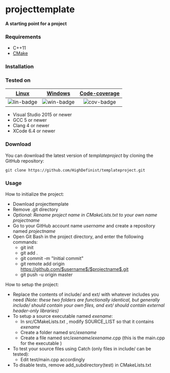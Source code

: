 # projecttemplate
**A starting point for a project**

### Requirements
 
- C++11
- [CMake](https://cmake.org/)

### Installation

### Tested on

| [Linux][lin-link] | [Windows][win-link] | [Code-coverage][cov-link] |
| :---------------: | :---------------: | :---------------: |
| ![lin-badge]      | ![win-badge]      | ![cov-badge]      | 

[lin-badge]: https://travis-ci.org/HighDefinist/projecttemplate.svg?branch=master "Travis build status"
[lin-link]:  https://travis-ci.org/HighDefinist/projecttemplate "Travis build status"
[win-badge]: https://ci.appveyor.com/api/projects/status/qt756wkyja3ctio1/branch/master?svg=true "AppVeyor build status"
[win-link]:  https://ci.appveyor.com/project/HighDefinist/projecttemplate/branch/master "AppVeyor build status"
[cov-badge]: https://codecov.io/gh/HighDefinist/projecttemplate/branch/master/graph/badge.svg "Code coverage status"
[cov-link]:  https://codecov.io/gh/HighDefinist/projecttemplate/branch/master "Code coverage status"

- Visual Studio 2015 or newer
- GCC 5 or newer
- Clang 4 or newer
- XCode 6.4 or newer

### Download 

You can download the latest version of *templateproject* by cloning the GitHub repository:

	git clone https://github.com/HighDefinist/templateproject.git
	
### Usage

How to initialize the project:

* Download projecttemplate
* Remove .git directory
* *Optional: Rename project name in CMakeLists.txt to your own name $projectname$*
* Go to your GitHub account name $username$ and create a repository named $projectname$
* Open Git Bash in the project directory, and enter the following commands:
  * git init
  * git add .
  * git commit -m "Initial commit"
  * git remote add origin https://github.com/$username$/$projectname$.git
  * git push -u origin master

How to setup the project:
* Replace the contents of include/ and ext/ with whatever includes you need *(Note: these two folders are functionally identical, but generally include/ should contain your own files, and ext/ should contain external header-only libraries)*
* To setup a source executable named $exename$:
  * In src/CMakeLists.txt , modify SOURCE_LIST so that it contains $exename$
  * Create a folder named src/$exename$
  * Create a file named src/$exename$/$exename$.cpp (this is the main.cpp for the executable <exename>)
* To test your source files using Catch (only files in include/ can be tested):
  * Edit test/main.cpp accordingly
* To disable tests, remove add_subdirectory(test) in CMakeLists.txt 
  
 
